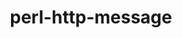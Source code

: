 ---
title: "perl-http-message"
layout: cache
categories: [package, v0.18.1]
meta: {"versions": ["6.13"], "compilers": ["gcc@=7.3.1"], "oss": ["amzn2"], "platforms": ["linux"], "targets": ["aarch64", "graviton2", "x86_64_v3", "x86_64_v4"], "stacks": ["aws-ahug", "aws-ahug-aarch64", "root"], "num_specs": 4, "num_specs_by_stack": {"root": 4, "aws-ahug-aarch64": 2, "aws-ahug": 2}}
spec_details: [{"hash": "ftnr2sv5256b2wmvvslgdjku6epmx7au", "compiler": "gcc@=7.3.1", "versions": ["6.13"], "os": "amzn2", "platform": "linux", "target": "aarch64", "variants": [], "stacks": ["root", "aws-ahug-aarch64"], "size": "-", "tarball": "https://binaries.spack.io/v0.18.1/build_cache/linux-amzn2-aarch64/gcc-7.3.1/perl-http-message-6.13/linux-amzn2-aarch64-gcc-7.3.1-perl-http-message-6.13-ftnr2sv5256b2wmvvslgdjku6epmx7au.spack"}, {"hash": "62ajmm745plgdoqhfn2v2tllfw37jyf2", "compiler": "gcc@=7.3.1", "versions": ["6.13"], "os": "amzn2", "platform": "linux", "target": "x86_64_v4", "variants": [], "stacks": ["aws-ahug", "root"], "size": "-", "tarball": "https://binaries.spack.io/v0.18.1/build_cache/linux-amzn2-x86_64_v4/gcc-7.3.1/perl-http-message-6.13/linux-amzn2-x86_64_v4-gcc-7.3.1-perl-http-message-6.13-62ajmm745plgdoqhfn2v2tllfw37jyf2.spack"}, {"hash": "2rbkuj4ocxh64h4fmtkwghxbhz6iv2dv", "compiler": "gcc@=7.3.1", "versions": ["6.13"], "os": "amzn2", "platform": "linux", "target": "graviton2", "variants": [], "stacks": ["root", "aws-ahug-aarch64"], "size": "-", "tarball": "https://binaries.spack.io/v0.18.1/build_cache/linux-amzn2-graviton2/gcc-7.3.1/perl-http-message-6.13/linux-amzn2-graviton2-gcc-7.3.1-perl-http-message-6.13-2rbkuj4ocxh64h4fmtkwghxbhz6iv2dv.spack"}, {"hash": "amewpjpmsjh3ivp5rfyv6qvviv5cqtih", "compiler": "gcc@=7.3.1", "versions": ["6.13"], "os": "amzn2", "platform": "linux", "target": "x86_64_v3", "variants": [], "stacks": ["aws-ahug", "root"], "size": "-", "tarball": "https://binaries.spack.io/v0.18.1/build_cache/linux-amzn2-x86_64_v3/gcc-7.3.1/perl-http-message-6.13/linux-amzn2-x86_64_v3-gcc-7.3.1-perl-http-message-6.13-amewpjpmsjh3ivp5rfyv6qvviv5cqtih.spack"}]
---